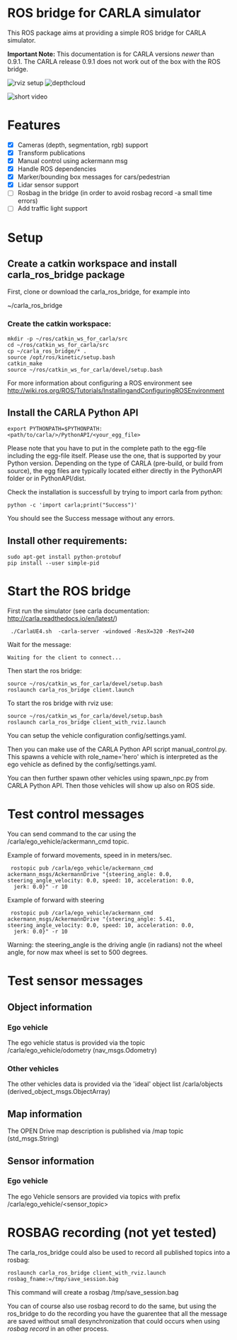
# ROS bridge for CARLA simulator

This ROS package aims at providing a simple ROS bridge for CARLA simulator.

__Important Note:__
This documentation is for CARLA versions *newer* than 0.9.1. The CARLA release 0.9.1
does not work out of the box with the ROS bridge.

![rviz setup](./assets/rviz_carla_default.png "rviz")
![depthcloud](./assets/depth_cloud_and_lidar.png "depthcloud")

![short video](https://youtu.be/S_NoN2GBtdY)


# Features

- [x] Cameras (depth, segmentation, rgb) support
- [x] Transform publications
- [x] Manual control using ackermann msg
- [x] Handle ROS dependencies
- [x] Marker/bounding box messages for cars/pedestrian
- [x] Lidar sensor support
- [ ] Rosbag in the bridge (in order to avoid rosbag record -a small time errors)
- [ ] Add traffic light support

# Setup

## Create a catkin workspace and install carla_ros_bridge package

First, clone or download the carla_ros_bridge, for example into

   ~/carla_ros_bridge

### Create the catkin workspace:

    mkdir -p ~/ros/catkin_ws_for_carla/src
    cd ~/ros/catkin_ws_for_carla/src
    cp ~/carla_ros_bridge/* .
    source /opt/ros/kinetic/setup.bash
    catkin_make
    source ~/ros/catkin_ws_for_carla/devel/setup.bash

For more information about configuring a ROS environment see
http://wiki.ros.org/ROS/Tutorials/InstallingandConfiguringROSEnvironment

## Install the CARLA Python API

    export PYTHONPATH=$PYTHONPATH:<path/to/carla/>/PythonAPI/<your_egg_file>

Please note that you have to put in the complete path to the egg-file including
the egg-file itself. Please use the one, that is supported by your Python version.
Depending on the type of CARLA (pre-build, or build from source), the egg files
are typically located either directly in the PythonAPI folder or in PythonAPI/dist.

Check the installation is successfull by trying to import carla from python:

    python -c 'import carla;print("Success")'

You should see the Success message without any errors.

## Install other requirements:

    sudo apt-get install python-protobuf
    pip install --user simple-pid


# Start the ROS bridge

First run the simulator (see carla documentation: http://carla.readthedocs.io/en/latest/)

     ./CarlaUE4.sh  -carla-server -windowed -ResX=320 -ResY=240


Wait for the message:

    Waiting for the client to connect...

Then start the ros bridge:

    source ~/ros/catkin_ws_for_carla/devel/setup.bash
    roslaunch carla_ros_bridge client.launch

To start the ros bridge with rviz use:

    source ~/ros/catkin_ws_for_carla/devel/setup.bash
    roslaunch carla_ros_bridge client_with_rviz.launch

You can setup the vehicle configuration config/settings.yaml.

Then you can make use of the CARLA Python API script manual_control.py.
This spawns a vehicle with role_name='hero' which is interpreted as the ego
vehicle as defined by the config/settings.yaml.

You can then further spawn other vehicles using spawn_npc.py from CARLA Python API.
Then those vehicles will show up also on ROS side.

# Test control messages
You can send command to the car using the /carla/ego_vehicle/ackermann_cmd topic.

Example of forward movements, speed in in meters/sec.

     rostopic pub /carla/ego_vehicle/ackermann_cmd ackermann_msgs/AckermannDrive "{steering_angle: 0.0, steering_angle_velocity: 0.0, speed: 10, acceleration: 0.0,
      jerk: 0.0}" -r 10


Example of forward with steering

     rostopic pub /carla/ego_vehicle/ackermann_cmd ackermann_msgs/AckermannDrive "{steering_angle: 5.41, steering_angle_velocity: 0.0, speed: 10, acceleration: 0.0,
      jerk: 0.0}" -r 10

  Warning: the steering_angle is the driving angle (in radians) not the wheel angle, for now max wheel is set to 500 degrees.

# Test sensor messages

## Object information

### Ego vehicle

The ego vehicle status is provided via the topic /carla/ego_vehicle/odometry (nav_msgs.Odometry)

### Other vehicles

The other vehicles data is provided via the 'ideal' object list /carla/objects (derived_object_msgs.ObjectArray)

## Map information

The OPEN Drive map description is published via /map topic (std_msgs.String)

## Sensor information

### Ego vehicle
The ego Vehicle sensors are provided via topics with prefix /carla/ego_vehicle/<sensor_topic>


# ROSBAG recording (not yet tested)

The carla_ros_bridge could also be used to record all published topics into a rosbag:

    roslaunch carla_ros_bridge client_with_rviz.launch rosbag_fname:=/tmp/save_session.bag

This command will create a rosbag /tmp/save_session.bag

You can of course also use rosbag record to do the same, but using the ros_bridge to do the recording you have the guarentee that all the message are saved without small desynchronization that could occurs when using *rosbag record* in an other process.
